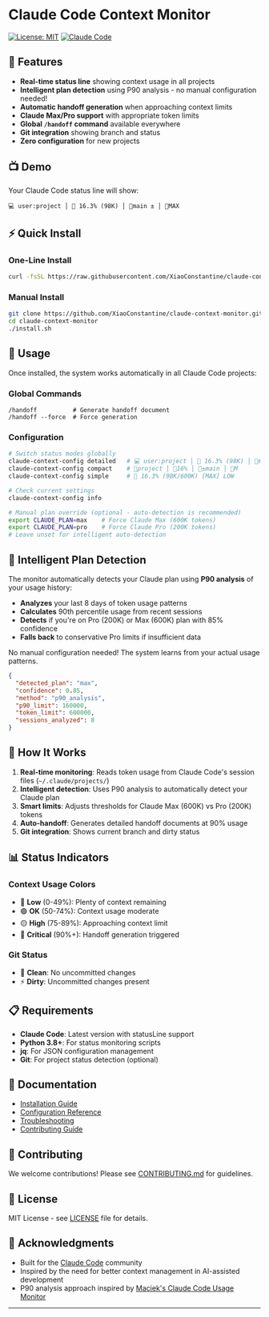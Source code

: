 # Claude Code Context Monitor

[![License: MIT](https://img.shields.io/badge/License-MIT-yellow.svg)](https://opensource.org/licenses/MIT)
[![Claude Code](https://img.shields.io/badge/Claude%20Code-Compatible-blue.svg)](https://claude.ai/code)

## 🚀 Features

- **Real-time status line** showing context usage in all projects
- **Intelligent plan detection** using P90 analysis - no manual configuration needed!
- **Automatic handoff generation** when approaching context limits  
- **Claude Max/Pro support** with appropriate token limits
- **Global `/handoff` command** available everywhere
- **Git integration** showing branch and status
- **Zero configuration** for new projects

## 📺 Demo

Your Claude Code status line will show:
```
💻 user:project │ 🔵 16.3% (98K) │ 🌿main ± │ 🎯MAX
```

## ⚡ Quick Install

### One-Line Install
```bash
curl -fsSL https://raw.githubusercontent.com/XiaoConstantine/claude-context-monitor/main/install.sh | bash
```

### Manual Install
```bash
git clone https://github.com/XiaoConstantine/claude-context-monitor.git
cd claude-context-monitor
./install.sh
```

## 🎯 Usage

Once installed, the system works automatically in all Claude Code projects:

### Global Commands
```
/handoff          # Generate handoff document
/handoff --force  # Force generation
```

### Configuration
```bash
# Switch status modes globally
claude-context-config detailed   # 💻 user:project │ 🔵 16.3% (98K) │ 🌿main ± │ 🎯MAX
claude-context-config compact    # 📁project │ 🔵16% │ 🌿±main │ 🎯M  
claude-context-config simple     # 🔵 16.3% (98K/600K) [MAX] LOW

# Check current settings
claude-context-config info

# Manual plan override (optional - auto-detection is recommended)
export CLAUDE_PLAN=max    # Force Claude Max (600K tokens)
export CLAUDE_PLAN=pro    # Force Claude Pro (200K tokens)
# Leave unset for intelligent auto-detection
```

## 🧠 Intelligent Plan Detection

The monitor automatically detects your Claude plan using **P90 analysis** of your usage history:

- **Analyzes** your last 8 days of token usage patterns
- **Calculates** 90th percentile usage from recent sessions  
- **Detects** if you're on Pro (200K) or Max (600K) plan with 85% confidence
- **Falls back** to conservative Pro limits if insufficient data

No manual configuration needed! The system learns from your actual usage patterns.

```json
{
  "detected_plan": "max",
  "confidence": 0.85,
  "method": "p90_analysis", 
  "p90_limit": 160000,
  "token_limit": 600000,
  "sessions_analyzed": 8
}
```

## 🔧 How It Works

1. **Real-time monitoring**: Reads token usage from Claude Code's session files (`~/.claude/projects/`)
2. **Intelligent detection**: Uses P90 analysis to automatically detect your Claude plan
3. **Smart limits**: Adjusts thresholds for Claude Max (600K) vs Pro (200K) tokens
4. **Auto-handoff**: Generates detailed handoff documents at 90% usage
5. **Git integration**: Shows current branch and dirty status

## 📊 Status Indicators

### Context Usage Colors
- 🔵 **Low** (0-49%): Plenty of context remaining
- 🟢 **OK** (50-74%): Context usage moderate  
- 🟡 **High** (75-89%): Approaching context limit
- 🔴 **Critical** (90%+): Handoff generation triggered

### Git Status
- 📁 **Clean**: No uncommitted changes
- ⚡ **Dirty**: Uncommitted changes present

## 📋 Requirements

- **Claude Code**: Latest version with statusLine support
- **Python 3.8+**: For status monitoring scripts
- **jq**: For JSON configuration management
- **Git**: For project status detection (optional)

## 📖 Documentation

- [Installation Guide](docs/INSTALL.md)
- [Configuration Reference](docs/CONFIG.md)  
- [Troubleshooting](docs/TROUBLESHOOTING.md)
- [Contributing Guide](CONTRIBUTING.md)

## 🤝 Contributing

We welcome contributions! Please see [CONTRIBUTING.md](CONTRIBUTING.md) for guidelines.

## 📄 License

MIT License - see [LICENSE](LICENSE) file for details.

## 🙏 Acknowledgments

- Built for the [Claude Code](https://claude.ai/code) community
- Inspired by the need for better context management in AI-assisted development
- P90 analysis approach inspired by [Maciek's Claude Code Usage Monitor](https://github.com/Maciek-roboblog/Claude-Code-Usage-Monitor)

---
